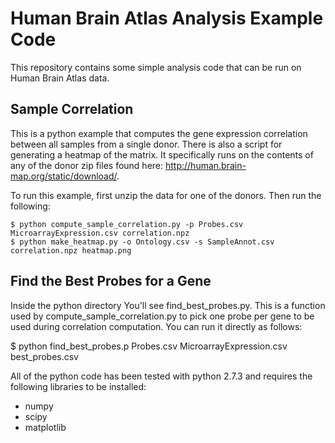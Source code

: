 Human Brain Atlas Analysis Example Code
=======================================

This repository contains some simple analysis code that can be run on Human Brain Atlas data.

Sample Correlation
------------------

This is a python example that computes the gene expression correlation between all samples from a single donor. There is also a script for generating a heatmap of the matrix. It specifically runs on the contents of any of the donor zip files found here: http://human.brain-map.org/static/download/. 

To run this example, first unzip the data for one of the donors.  Then run the following:

    $ python compute_sample_correlation.py -p Probes.csv MicroarrayExpression.csv correlation.npz
    $ python make_heatmap.py -o Ontology.csv -s SampleAnnot.csv correlation.npz heatmap.png

Find the Best Probes for a Gene
-------------------------------

Inside the python directory You'll see find_best_probes.py.  This is a function used by compute_sample_correlation.py to pick one probe per gene to be used during correlation computation.  You can run it directly as follows:

   $ python find_best_probes.p Probes.csv MicroarrayExpression.csv best_probes.csv

All of the python code has been tested with python 2.7.3 and requires the following libraries to be installed:

* numpy
* scipy
* matplotlib




